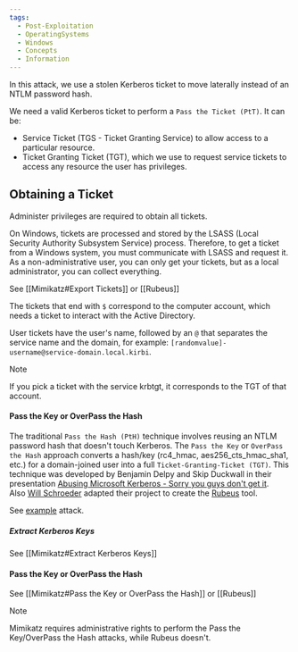 ```yaml
---
tags:
  - Post-Exploitation
  - OperatingSystems
  - Windows
  - Concepts
  - Information
---
```

In this attack, we use a stolen Kerberos ticket to move laterally instead of an NTLM password hash.

We need a valid Kerberos ticket to perform a `Pass the Ticket (PtT)`. It can be:

- Service Ticket (TGS - Ticket Granting Service) to allow access to a particular resource.
- Ticket Granting Ticket (TGT), which we use to request service tickets to access any resource the user has privileges.

## Obtaining a Ticket 

Administer privileges are required to obtain all tickets.

On Windows, tickets are processed and stored by the LSASS (Local Security Authority Subsystem Service) process. Therefore, to get a ticket from a Windows system, you must communicate with LSASS and request it. As a non-administrative user, you can only get your tickets, but as a local administrator, you can collect everything.

See [[Mimikatz#Export Tickets]] or [[Rubeus]]

The tickets that end with `$` correspond to the computer account, which needs a ticket to interact with the Active Directory. 

User tickets have the user's name, followed by an `@` that separates the service name and the domain, for example: `[randomvalue]-username@service-domain.local.kirbi`.

> [!NOTE]
> If you pick a ticket with the service krbtgt, it corresponds to the TGT of that account.

#### Pass the Key or OverPass the Hash

The traditional `Pass the Hash (PtH)` technique involves reusing an NTLM password hash that doesn't touch Kerberos. The `Pass the Key` or `OverPass the Hash` approach converts a hash/key (rc4_hmac, aes256_cts_hmac_sha1, etc.) for a domain-joined user into a full `Ticket-Granting-Ticket (TGT)`. This technique was developed by Benjamin Delpy and Skip Duckwall in their presentation [Abusing Microsoft Kerberos - Sorry you guys don't get it](https://www.slideshare.net/gentilkiwi/abusing-microsoft-kerberos-sorry-you-guys-dont-get-it/18). Also [Will Schroeder](https://twitter.com/harmj0y) adapted their project to create the [Rubeus](https://github.com/GhostPack/Rubeus) tool.

See [example](https://github.com/GhostPack/Rubeus#example-over-pass-the-hash) attack.
##### Extract Kerberos Keys

See [[Mimikatz#Extract Kerberos Keys]]

#### Pass the Key or OverPass the Hash

See [[Mimikatz#Pass the Key or OverPass the Hash]] or [[Rubeus]]

> [!NOTE]
> Mimikatz requires administrative rights to perform the Pass the Key/OverPass the Hash attacks, while Rubeus doesn't.





















